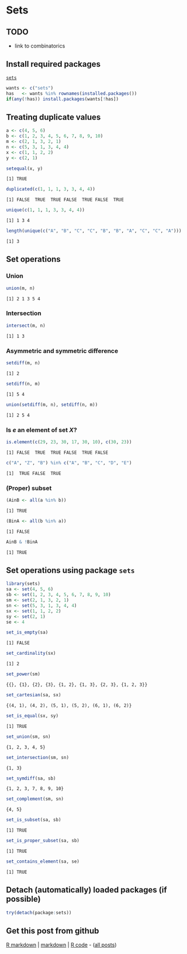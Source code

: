 Sets
=========================

TODO
-------------------------

 - link to combinatorics

Install required packages
-------------------------

[`sets`](http://cran.r-project.org/package=sets)


```r
wants <- c("sets")
has   <- wants %in% rownames(installed.packages())
if(any(!has)) install.packages(wants[!has])
```


Treating duplicate values
-------------------------


```r
a <- c(4, 5, 6)
b <- c(1, 2, 3, 4, 5, 6, 7, 8, 9, 10)
m <- c(2, 1, 3, 2, 1)
n <- c(5, 3, 1, 3, 4, 4)
x <- c(1, 1, 2, 2)
y <- c(2, 1)
```



```r
setequal(x, y)
```

```
[1] TRUE
```

```r
duplicated(c(1, 1, 1, 3, 3, 4, 4))
```

```
[1] FALSE  TRUE  TRUE FALSE  TRUE FALSE  TRUE
```

```r
unique(c(1, 1, 1, 3, 3, 4, 4))
```

```
[1] 1 3 4
```

```r
length(unique(c("A", "B", "C", "C", "B", "B", "A", "C", "C", "A")))
```

```
[1] 3
```


Set operations
-------------------------

### Union

```r
union(m, n)
```

```
[1] 2 1 3 5 4
```


### Intersection


```r
intersect(m, n)
```

```
[1] 1 3
```


### Asymmetric and symmetric difference


```r
setdiff(m, n)
```

```
[1] 2
```

```r
setdiff(n, m)
```

```
[1] 5 4
```

```r
union(setdiff(m, n), setdiff(n, m))
```

```
[1] 2 5 4
```


### Is $e$ an element of set $X$?


```r
is.element(c(29, 23, 30, 17, 30, 10), c(30, 23))
```

```
[1] FALSE  TRUE  TRUE FALSE  TRUE FALSE
```

```r
c("A", "Z", "B") %in% c("A", "B", "C", "D", "E")
```

```
[1]  TRUE FALSE  TRUE
```


### (Proper) subset


```r
(AinB <- all(a %in% b))
```

```
[1] TRUE
```

```r
(BinA <- all(b %in% a))
```

```
[1] FALSE
```

```r
AinB & !BinA
```

```
[1] TRUE
```


Set operations using package `sets`
-------------------------


```r
library(sets)
sa <- set(4, 5, 6)
sb <- set(1, 2, 3, 4, 5, 6, 7, 8, 9, 10)
sm <- set(2, 1, 3, 2, 1)
sn <- set(5, 3, 1, 3, 4, 4)
sx <- set(1, 1, 2, 2)
sy <- set(2, 1)
se <- 4

set_is_empty(sa)
```

```
[1] FALSE
```

```r
set_cardinality(sx)
```

```
[1] 2
```

```r
set_power(sm)
```

```
{{}, {1}, {2}, {3}, {1, 2}, {1, 3}, {2, 3}, {1, 2, 3}}
```

```r
set_cartesian(sa, sx)
```

```
{(4, 1), (4, 2), (5, 1), (5, 2), (6, 1), (6, 2)}
```

```r
set_is_equal(sx, sy)
```

```
[1] TRUE
```

```r
set_union(sm, sn)
```

```
{1, 2, 3, 4, 5}
```

```r
set_intersection(sm, sn)
```

```
{1, 3}
```

```r
set_symdiff(sa, sb)
```

```
{1, 2, 3, 7, 8, 9, 10}
```

```r
set_complement(sm, sn)
```

```
{4, 5}
```

```r
set_is_subset(sa, sb)
```

```
[1] TRUE
```

```r
set_is_proper_subset(sa, sb)
```

```
[1] TRUE
```

```r
set_contains_element(sa, se)
```

```
[1] TRUE
```


Detach (automatically) loaded packages (if possible)
-------------------------


```r
try(detach(package:sets))
```


Get this post from github
----------------------------------------------

[R markdown](https://github.com/dwoll/RExRepos/raw/master/Rmd/sets.Rmd) | [markdown](https://github.com/dwoll/RExRepos/raw/master/md/sets.md) | [R code](https://github.com/dwoll/RExRepos/raw/master/R/sets.R) - ([all posts](https://github.com/dwoll/RExRepos))
